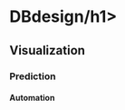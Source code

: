 <html>
  <h1>DBdesign/h1>
  
  <h2>Visualization</h2>
  
  
  <h3>Prediction</h3>
  
  
  <h4>Automation</h4>




</html>
